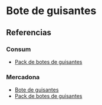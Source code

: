 # Bote de guisantes

## Referencias

### Consum

* [Pack de botes de guisantes](https://tienda.consum.es/consum/producto/bonduelle-guisantes-finos-sin-azucares-anadidos/p-7342566)

### Mercadona 

* [Bote de guisantes](https://tienda.mercadona.es/product/16416/guisantes-extra-hacendado-bote)
* [Pack de botes de guisantes](https://tienda.mercadona.es/product/16415/guisantes-extra-hacendado-pack-3)